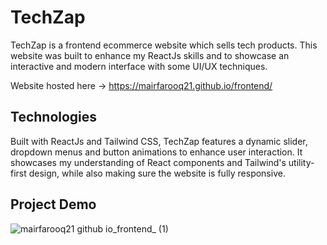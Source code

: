 # TechZap

TechZap is a frontend ecommerce website which sells tech products. This website was built to enhance my ReactJs skills and to showcase an interactive and modern interface with some UI/UX techniques.

Website hosted here -> https://mairfarooq21.github.io/frontend/

## Technologies

Built with ReactJs and Tailwind CSS, TechZap features a dynamic slider, dropdown menus and button animations to enhance user interaction. It showcases my understanding of React components and Tailwind's utility-first design, while also making sure the website is fully responsive.

## Project Demo

![mairfarooq21 github io_frontend_ (1)](https://github.com/user-attachments/assets/8ecf0fad-02d1-4485-9cc7-11956c2cc76b)
